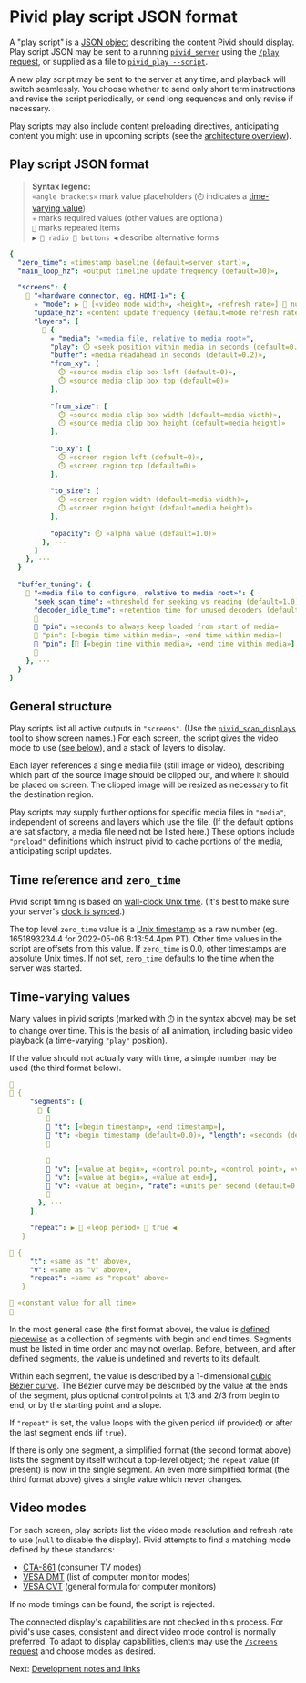 # Pivid play script JSON format

A "play script" is a [JSON object](https://www.json.org/json-en.html)
describing the content Pivid should display. Play script JSON may be sent to a
running [`pivid_server`](running.md#pivid_server) using the
[`/play` request](protocol.md#play-post---set-play-script-to-control-video-output),
or supplied as a file to [`pivid_play --script`](running.md#pivid_play).

A new play script may be sent to the server at any time, and playback will
switch seamlessly. You choose whether to send only short term instructions
and revise the script periodically, or send long sequences and only revise
if necessary.

Play scripts may also include content preloading directives, anticipating
content you might use in upcoming scripts (see the
[architecture overview](architecture.md)).

## Play script JSON format

> **Syntax legend:**  \
> `«angle brackets»` mark value placeholders (`⏱️` indicates a
> [time-varying value](#time-varying-values))  \
> `✳️` marks required values (other values are optional)  \
> `🔁` marks repeated items  \
> `▶️ 🔘 radio 🔘 buttons ◀️` describe alternative forms

```yaml
{
  "zero_time": «timestamp baseline (default=server start)»,
  "main_loop_hz": «output timeline update frequency (default=30)»,

  "screens": {
    🔁 "«hardware connector, eg. HDMI-1»": {
      ✳️ "mode": ▶️ 🔘 [«video mode width», «height», «refresh rate»] 🔘 null ◀️,
      "update_hz": «content update frequency (default=mode refresh rate)», 
      "layers": [
        🔁 {
          ✳️ "media": "«media file, relative to media root»",
          "play": ⏱️ «seek position within media in seconds (default=0.0)», 
          "buffer": «media readahead in seconds (default=0.2)», 
          "from_xy": [
            ⏱️ «source media clip box left (default=0)»,
            ⏱️ «source media clip box top (default=0)»
          ],
                
          "from_size": [
            ⏱️ «source media clip box width (default=media width)»,
            ⏱️ «source media clip box height (default=media height)»
          ],
                
          "to_xy": [
            ⏱️ «screen region left (default=0)»,
            ⏱️ «screen region top (default=0)»
          ],
                
          "to_size": [
            ⏱️ «screen region width (default=media width)»,
            ⏱️ «screen region height (default=media height)»
          ],
                
          "opacity": ⏱️ «alpha value (default=1.0)» 
        }, ···
      ]
    }, ···
  }
  
  "buffer_tuning": {
    🔁 "«media file to configure, relative to media root»": {
      "seek_scan_time": «threshold for seeking vs reading (default=1.0)», 
      "decoder_idle_time": «retention time for unused decoders (default=1.0)», 
      🔽
      🔘 "pin": «seconds to always keep loaded from start of media»
      🔘 "pin": [«begin time within media», «end time within media»]
      🔘 "pin": [🔁 [«begin time within media», «end time within media»], ···]
      🔼
    }, ···
  }
}
```

## General structure

Play scripts list all active outputs in `"screens"`.
(Use the [`pivid_scan_displays`](running.md#other-tools) tool to show
screen names.) For each screen, the script gives the video mode to use
([see below](#video-modes)), and a stack of layers to display.

Each layer references a single media file (still image or video), describing
which part of the source image should be clipped out, and where it should be
placed on screen. The clipped image will be resized as necessary to fit the
destination region.

Play scripts may supply further options for specific media files in
`"media"`, independent of screens and layers which use the file. (If the
default options are satisfactory, a media file need not be listed here.)
These options include `"preload"` definitions which instruct pivid to
cache portions of the media, anticipating script updates.

## Time reference and `zero_time`

Pivid script timing is based on
[wall-clock Unix time](https://en.wikipedia.org/wiki/Unix_time).
(It's best to make sure your server's
[clock is synced](https://dayne.broderson.org/2020/03/12/the_time_is_now.html).)

The top level `zero_time` value is a
[Unix timestamp](https://www.unixtimestamp.com/) as a raw number
(eg. 1651893234.4 for 2022-05-06 8:13:54.4pm PT). Other time values in
the script are offsets from this value. If `zero_time` is 0.0, other
timestamps are absolute Unix times. If not set, `zero_time` defaults to the
time when the server was started.

## Time-varying values

Many values in pivid scripts (marked with `⏱️` in the syntax above)
may be set to change over time. This is the basis of all animation,
including basic video playback (a time-varying `"play"` position).

If the value should not actually vary with time, a simple number may
be used (the third format below).

```yaml
🔽
🔘 {
     "segments": [
       🔁 {
         🔽
         🔘 "t": [«begin timestamp», «end timestamp»],
         🔘 "t": «begin timestamp (default=0.0)», "length": «seconds (default=infinite)»,
         🔼

         🔽
         🔘 "v": [«value at begin», «control point», «control point», «value at end»],
         🔘 "v": [«value at begin», «value at end»],
         🔘 "v": «value at begin», "rate": «units per second (default=0.0)»,
         🔼
       }, ···
     ],

     "repeat": ▶️ 🔘 «loop period» 🔘 true ◀️
   }

🔘 {
     "t": «same as "t" above»,
     "v": «same as "v" above»,
     "repeat": «same as "repeat" above»
   }

🔘 «constant value for all time»
🔼
```

In the most general case (the first format above), the value is
[defined piecewise](https://en.wikipedia.org/wiki/Piecewise) as
a collection of segments with begin and end times. Segments must be
listed in time order and may not overlap. Before, between, and after defined
segments, the value is undefined and reverts to its default.

Within each segment, the value is described by a 1-dimensional
[cubic Bézier curve](https://en.wikipedia.org/wiki/B%C3%A9zier_curve#Cubic_B%C3%A9zier_curves).
The Bézier curve may be described by the value at the ends of the segment, plus
optional control points at 1/3 and 2/3 from begin to end,
or by the starting point and a slope.

If `"repeat"` is set, the value loops with the given period (if provided)
or after the last segment ends (if `true`).

If there is only one segment, a simplified format (the second format above)
lists the segment by itself without a top-level object; the `repeat` value
(if present) is now in the single segment. An even more simplified format
(the third format above) gives a single value which never changes.

## Video modes

For each screen, play scripts list the video mode resolution and refresh
rate to use (`null` to disable the display). Pivid attempts to find a matching
mode defined by these standards:

* [CTA-861](https://www.cta.tech/Resources/i3-Magazine/i3-Issues/2019/November-December/cta-861-ctas-most-popular-standard)
(consumer TV modes)
* [VESA DMT](https://vesa.org/vesa-standards/) (list of computer monitor modes)
* [VESA CVT](https://en.wikipedia.org/wiki/Coordinated_Video_Timings)
(general formula for computer monitors)

If no mode timings can be found, the script is rejected.

The connected display's capabilities are not checked in this process.
For pivid's use cases, consistent and direct video mode control is normally
preferred. To adapt to display capabilities, clients may use the
[`/screens` request](protocol.md#screens-get---list-video-connectors-and-detected-monitors) and choose modes as desired.

Next: [Development notes and links](notes.md)

